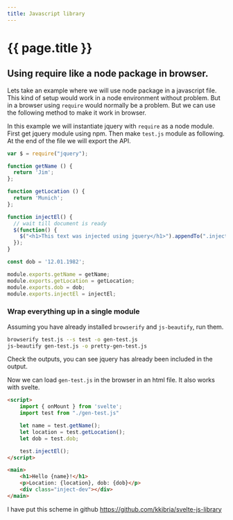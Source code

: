 ```yaml
---
title: Javascript library
---
```


# {{ page.title }}

## Using require like a node package in browser.

Lets take an example where we will use node package in a javascript file. This kind of setup would work in a node environment without
problem. But in a browser using ``require`` would normally be a problem. But we can use the following method to make it work in browser.

In this example we will instantiate jquery with ``require`` as a node module. First get jquery module using npm. Then make ``test.js`` module as following.
At the end of the file we will export the API.

```javascript
var $ = require("jquery");

function getName () {
  return 'Jim';
};

function getLocation () {
  return 'Munich';
};

function injectEl() {
  // wait till document is ready 
  $(function() {
    $("<h1>This text was injected using jquery</h1>").appendTo(".inject-dev");
  });
}

const dob = '12.01.1982';

module.exports.getName = getName;
module.exports.getLocation = getLocation;
module.exports.dob = dob;
module.exports.injectEl = injectEl;
```

### Wrap everything up in a single module 
Assuming you have already installed ``browserify`` and ``js-beautify``, run them.
```bash
browserify test.js --s test -o gen-test.js
js-beautify gen-test.js -o pretty-gen-test.js
```
Check the outputs, you can see jquery has already been included in the output. 

Now we can load ``gen-test.js`` in the browser in an html file. It also works with svelte.

```html
<script>
	import { onMount } from 'svelte';
	import test from "./gen-test.js"

	let name = test.getName();
	let location = test.getLocation();
	let dob = test.dob;

	test.injectEl();
</script>

<main>
	<h1>Hello {name}!</h1>
	<p>Location: {location}, dob: {dob}</p>
	<div class="inject-dev"></div>
</main>
```

I have put this scheme in github <https://github.com/kkibria/svelte-js-library>